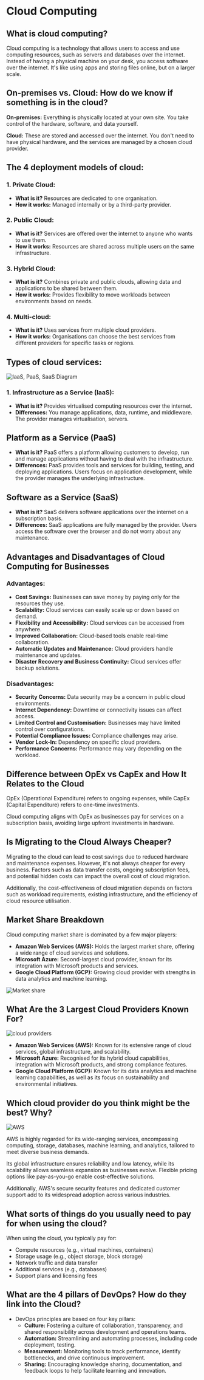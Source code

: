 # Cloud Computing

## What is cloud computing?
Cloud computing is a technology that allows users to access and use computing resources, such as servers and databases over the internet. Instead of having a physical machine on your desk, you access software over the internet. It's like using apps and storing files online, but on a larger scale.

## On-premises vs. Cloud: How do we know if something is in the cloud?
**On-premises:** Everything is physically located at your own site. You take control of the hardware, software, and data yourself.

**Cloud:** These are stored and accessed over the internet. You don't need to have physical hardware, and the services are managed by a chosen cloud provider.

## The 4 deployment models of cloud:
### 1. Private Cloud:
- **What is it?** Resources are dedicated to one organisation. 
- **How it works:** Managed internally or by a third-party provider. 
### 2. Public Cloud:
- **What is it?** Services are offered over the internet to anyone who wants to use them.
- **How it works:** Resources are shared across multiple users on the same infrastructure.
### 3. Hybrid Cloud:
- **What is it?** Combines private and public clouds, allowing data and applications to be shared between them.
- **How it works:** Provides flexibility to move workloads between environments based on needs.
### 4. Multi-cloud:
- **What is it?** Uses services from multiple cloud providers.
- **How it works:** Organisations can choose the best services from different providers for specific tasks or regions.

## Types of cloud services:
![IaaS, PaaS, SaaS Diagram](https://www.redhat.com/rhdc/managed-files/iaas_focus-paas-saas-diagram-1200x1046.png)

### 1. Infrastructure as a Service (IaaS):
- **What is it?** Provides virtualised computing resources over the internet.
- **Differences:** You manage applications, data, runtime, and middleware. The provider manages virtualisation, servers.

## Platform as a Service (PaaS)
- **What is it?** PaaS offers a platform allowing customers to develop, run and manage applications without having to deal with the infrastructure.
- **Differences:** PaaS provides tools and services for building, testing, and deploying applications. Users focus on application development, while the provider manages the underlying infrastructure.

## Software as a Service (SaaS)
- **What is it?** SaaS delivers software applications over the internet on a subscription basis.
- **Differences:** SaaS applications are fully managed by the provider. Users access the software over the browser and do not worry about any maintenance.

## Advantages and Disadvantages of Cloud Computing for Businesses

### Advantages:
- **Cost Savings:** Businesses can save money by paying only for the resources they use.
- **Scalability:** Cloud services can easily scale up or down based on demand.
- **Flexibility and Accessibility:** Cloud services can be accessed from anywhere.
- **Improved Collaboration:** Cloud-based tools enable real-time collaboration.
- **Automatic Updates and Maintenance:** Cloud providers handle maintenance and updates.
- **Disaster Recovery and Business Continuity:** Cloud services offer backup solutions.

### Disadvantages:
- **Security Concerns:** Data security may be a concern in public cloud environments.
- **Internet Dependency:** Downtime or connectivity issues can affect access.
- **Limited Control and Customisation:** Businesses may have limited control over configurations.
- **Potential Compliance Issues:** Compliance challenges may arise.
- **Vendor Lock-In:** Dependency on specific cloud providers.
- **Performance Concerns:** Performance may vary depending on the workload.

##  Difference between OpEx vs CapEx and How It Relates to the Cloud

OpEx (Operational Expenditure) refers to ongoing expenses, while CapEx (Capital Expenditure) refers to one-time investments. 

Cloud computing aligns with OpEx as businesses pay for services on a subscription basis, avoiding large upfront investments in hardware.


## Is Migrating to the Cloud Always Cheaper?

Migrating to the cloud can lead to cost savings due to reduced hardware and maintenance expenses. However, it's not always cheaper for every business. Factors such as data transfer costs, ongoing subscription fees, and potential hidden costs can impact the overall cost of cloud migration.

Additionally, the cost-effectiveness of cloud migration depends on factors such as workload requirements, existing infrastructure, and the efficiency of cloud resource utilisation.

## Market Share Breakdown

Cloud computing market share is dominated by a few major players:

- **Amazon Web Services (AWS):** Holds the largest market share, offering a wide range of cloud services and solutions.
- **Microsoft Azure:** Second-largest cloud provider, known for its integration with Microsoft products and services.
- **Google Cloud Platform (GCP):** Growing cloud provider with strengths in data analytics and machine learning.

![Market share](https://cdn.statcdn.com/Infographic/images/normal/18819.jpeg)


## What Are the 3 Largest Cloud Providers Known For?
![cloud providers](https://media.licdn.com/dms/image/D4E12AQF4YXVAcXEzQw/article-cover_image-shrink_600_2000/0/1660223068403?e=2147483647&v=beta&t=Iu6G_wHPpFPGiBgqHD_bG7irKc-rr3_y8xbuYw1DW9I)

- **Amazon Web Services (AWS):** Known for its extensive range of cloud services, global infrastructure, and scalability.
- **Microsoft Azure:** Recognised for its hybrid cloud capabilities, integration with Microsoft products, and strong compliance features.
- **Google Cloud Platform (GCP):** Known for its data analytics and machine learning capabilities, as well as its focus on sustainability and environmental initiatives.


## Which cloud provider do you think might be the best? Why?
![AWS](https://images.spiceworks.com/wp-content/uploads/2022/04/26162218/AWS.png)

AWS is highly regarded for its wide-ranging services, encompassing computing, storage, databases, machine learning, and analytics, tailored to meet diverse business demands.

Its global infrastructure ensures reliability and low latency, while its scalability allows seamless expansion as businesses evolve. Flexible pricing options like pay-as-you-go enable cost-effective solutions.

Additionally, AWS's secure security features and dedicated customer support add to its widespread adoption across various industries.

  
## What sorts of things do you usually need to pay for when using the cloud?


When using the cloud, you typically pay for:
  - Compute resources (e.g., virtual machines, containers)
  - Storage usage (e.g., object storage, block storage)
  - Network traffic and data transfer
  - Additional services (e.g., databases)
  - Support plans and licensing fees


## What are the 4 pillars of DevOps? How do they link into the Cloud?

- DevOps principles are based on four key pillars:
  - **Culture:** Fostering a culture of collaboration, transparency, and shared responsibility across development and operations teams.
  - **Automation:** Streamlining and automating processes, including code deployment, testing. 
  - **Measurement:** Monitoring tools to track performance, identify bottlenecks, and drive continuous improvement.
  - **Sharing:** Encouraging knowledge sharing, documentation, and feedback loops to help facilitate learning and innovation.




